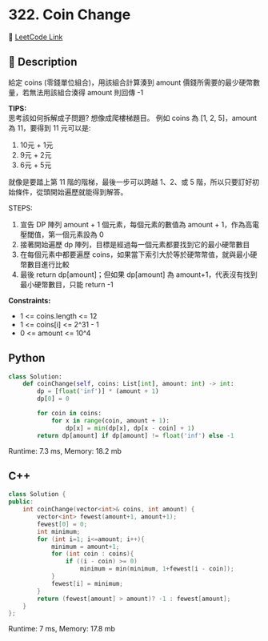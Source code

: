 # 322. Coin Change

🔗 [LeetCode Link](https://leetcode.com/problems/coin-change/)

## :beginner: Description

給定 coins (零錢單位組合)，用該組合計算湊到 amount 價錢所需要的最少硬幣數量，若無法用該組合湊得 amount 則回傳 -1

**TIPS:**  
思考該如何拆解成子問題? 想像成爬樓梯題目。
例如 coins 為 [1, 2, 5]，amount 為 11，要得到 11 元可以是:
1. 10元 + 1元
2. 9元 + 2元
3. 6元 + 5元

就像是要踏上第 11 階的階梯，最後一步可以跨越 1、2、或 5 階，所以只要訂好初始條件，從頭開始遍歷就能得到解答。

STEPS:
1. 宣告 DP 陣列 amount + 1 個元素，每個元素的數值為 amount + 1，作為高電壓閾值，第一個元素設為 0
2. 接著開始遍歷 dp 陣列，目標是經過每一個元素都要找到它的最小硬幣數目
3. 在每個元素中都要遍歷 coins，如果當下索引大於等於硬幣幣值，就與最小硬幣數目進行比較
4. 最後 return dp[amount]；但如果 dp[amount] 為 amount+1，代表沒有找到最小硬幣數目，只能 return -1

**Constraints:**  
* 1 <= coins.length <= 12
* 1 <= coins[i] <= 2^31 - 1
* 0 <= amount <= 10^4

## Python 

```python
class Solution:
    def coinChange(self, coins: List[int], amount: int) -> int:
        dp = [float('inf')] * (amount + 1)
        dp[0] = 0

        for coin in coins:
            for x in range(coin, amount + 1):
                dp[x] = min(dp[x], dp[x - coin] + 1)
        return dp[amount] if dp[amount] != float('inf') else -1
```
Runtime: 7.3 ms, Memory: 18.2 mb

## C++

```c++
class Solution {
public:
    int coinChange(vector<int>& coins, int amount) {
        vector<int> fewest(amount+1, amount+1);
        fewest[0] = 0;
        int minimum;
        for (int i=1; i<=amount; i++){
            minimum = amount+1;
            for (int coin : coins){
                if ((i - coin) >= 0) 
                    minimum = min(minimum, 1+fewest[i - coin]);
            }
            fewest[i] = minimum;
        }
        return (fewest[amount] > amount)? -1 : fewest[amount];
    }
};
```
Runtime: 7 ms, Memory: 17.8 mb

